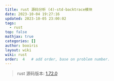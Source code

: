 ```yaml
---
title: rust 源码分析 (4)-std-backtrace模块
date: 2023-10-04 19:27:16
updated: 2023-10-05 23:00:02
tags:
  - rust
top: false
mathjax: true
categories: []
author: booiris
layout: wiki 
wiki: rust
order:  4   # add order, base on problem number.
---
```

> rust 源码版本: [1.72.0](https://github.com/rust-lang/rust/tree/1.72.0)
